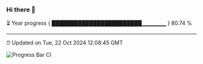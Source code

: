 ### Hi there 👋

⏳ Year progress { ████████████████████████▁▁▁▁▁▁ } 80.74 %

---

⏰ Updated on Tue, 22 Oct 2024 12:08:45 GMT

![Progress Bar CI](https://github.com/liununu/liununu/workflows/Progress%20Bar%20CI/badge.svg)
